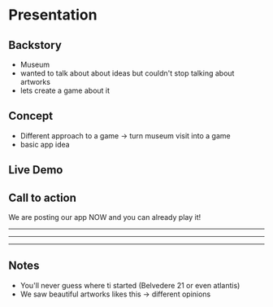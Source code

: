 # Presentation

## Backstory
- Museum 
- wanted to talk about about ideas but couldn't stop talking about artworks
- lets create a game about it

## Concept
- Different approach to a game -> turn museum visit into a game
- basic app idea

## Live Demo

## Call to action
We are posting our app NOW and you can already play it!


---
---
---


## Notes

- You'll never guess where ti started (Belvedere 21 or even atlantis)
- We saw beautiful artworks likes this -> different opinions